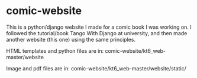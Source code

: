 # comic-website
This is a python/django website I made for a comic book I was working on.
I followed the tutorial/book Tango With Django at university, and then made another website (this one) using the same principles.

HTML templates and python files are in: comic-website/kt6_web-master/website

Image and pdf files are in: comic-website/kt6_web-master/website/static/
